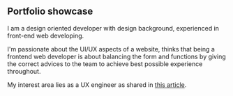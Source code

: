 ## Portfolio showcase

I am a design oriented developer with design background, experienced in front-end web developing.

I'm passionate about the UI/UX aspects of a website, thinks that being a frontend web developer is about balancing the form and functions by giving the correct advices to the team to achieve best possible experience throughout.

My interest area lies as a UX engineer as shared in [this article](http://keithjgrant.com/posts/your-team-needs-a-ux-engineer.html).
